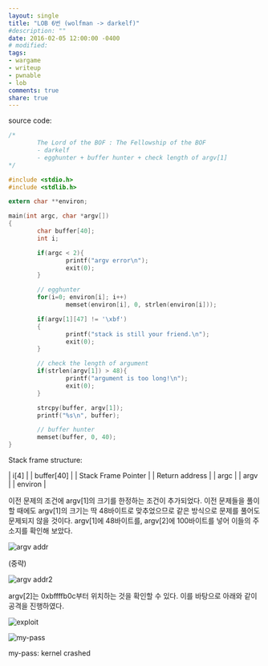 ```yaml
---
layout: single
title: "LOB 6번 (wolfman -> darkelf)"
#description: ""
date: 2016-02-05 12:00:00 -0400
# modified: 
tags: 
- wargame
- writeup
- pwnable
- lob
comments: true
share: true
---
```


source code:

```c
﻿/*
        The Lord of the BOF : The Fellowship of the BOF
        - darkelf
        - egghunter + buffer hunter + check length of argv[1]
*/

#include <stdio.h>
#include <stdlib.h>

extern char **environ;

main(int argc, char *argv[])
{
        char buffer[40];
        int i;

        if(argc < 2){
                printf("argv error\n");
                exit(0);
        }

        // egghunter
        for(i=0; environ[i]; i++)
                memset(environ[i], 0, strlen(environ[i]));

        if(argv[1][47] != '\xbf')
        {
                printf("stack is still your friend.\n");
                exit(0);
        }

        // check the length of argument
        if(strlen(argv[1]) > 48){
                printf("argument is too long!\n");
                exit(0);
        }

        strcpy(buffer, argv[1]);
        printf("%s\n", buffer);

        // buffer hunter
        memset(buffer, 0, 40);
}
```

Stack frame structure:

| i[4] |
| buffer[40] |
| Stack Frame Pointer |
| Return address |
| argc |
| argv |
| environ |


이전 문제의 조건에 argv[1]의 크기를 한정하는 조건이 추가되었다. 이전 문제들을 풀이할 때에도 argv[1]의 크기는 딱 48바이트로 맞추었으므로 같은 방식으로 문제를 풀어도 문제되지 않을 것이다. argv[1]에 48바이트를, argv[2]에 100바이트를 넣어 이들의 주소지를 확인해 보았다.

![argv addr]({{site.url}}{{site.baseurl}}/assets/images/2016-02-05-LOB-06/0.png)

(중략)

![argv addr2]({{site.url}}{{site.baseurl}}/assets/images/2016-02-05-LOB-06/1.png)

argv[2]는 0xbffffb0c부터 위치하는 것을 확인할 수 있다. 이를 바탕으로 아래와 같이 공격을 진행하였다.

![exploit]({{site.url}}{{site.baseurl}}/assets/images/2016-02-05-LOB-06/2.png)

![my-pass]({{site.url}}{{site.baseurl}}/assets/images/2016-02-05-LOB-06/3.png)


my-pass: kernel crashed